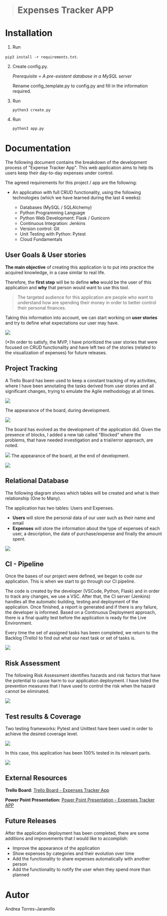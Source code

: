 > # Expenses Tracker APP 


# Installation
1. Run

  `pip3 install -r requirements.txt`. 

2. Create config.py. 

	*Prerequisite = A pre-existent database in a MySQL server*

	Rename config_template.py to config.py and fill in the 	information required.
	

3. Run 

	`python3 create.py`

3. Run 

	`python3 app.py` 


# Documentation 

The following document contains the breakdown of the development process of "Expense Tracker App".
This web application aims to help its users keep their day-to-day expenses under control.

The agreed requirements for this project / app are the following:

- An application with full CRUD functionality, using the following technologies (which we have learned during the last 4 weeks):

	* Databases (MySQL / SQLAlchemy)
	* Python Programming Language
	* Python Web Development: Flask / Gunicorn
	* Continuous Integration: Jenkins
	* Version control: Git
	* Unit Testing with Python: Pytest
	* Cloud Fundamentals


## User Goals & User stories

	

**The main objective** of creating this application is to put into practice the acquired knowledge, in a case similar to real life.

Therefore, the **first step** will be to define **who** would be the user of this application and **why** that person would want to use this tool.

>The targeted audience for this application are people who want to understand how are spending their money in order to better control their personal finances. 

Taking this information into account, we can start working on **user stories** and try to define what expectations our user may have.

![](https://trello-attachments.s3.amazonaws.com/6020265bdff1687e04112767/1189x339/f08c2f82d3e41a1d902ba430d76eeb33/Screenshot_2021-02-07_at_15.41.07.png)



(*)In order to satisfy, the MVP, I have prioritized the user stories that were focused on CRUD functionality and have left two of the stories (related to the visualization of expenses) for future releases.

## Project Tracking
A Trello Board has been used to keep a constant tracking of my activities, where I have been annotating the tasks derived from user stories and all significant changes, trying to emulate the Agile methodology at all times.


![](https://trello-attachments.s3.amazonaws.com/6020264c7ca5b50f2469aef0/6020265bdff1687e04112767/9597faf1964abd9a3d1e25418d7c32ec/Screenshot_2021-02-07_at_11.50.46.png)
 


The appearance of the board, during development.

![](https://trello-attachments.s3.amazonaws.com/6020264c7ca5b50f2469aef0/6020265bdff1687e04112767/6525d82867925e4774129ab1de058221/Screenshot_2021-02-07_at_12.14.20.png)

The board has evolved as the development of the application did. Given the presence of blocks, I added a new tab called "Blocked" where the problems, that have needed investigation and a trial/error approach, are noted.

<img src="https://trello-attachments.s3.amazonaws.com/6020264c7ca5b50f2469aef0/6020265bdff1687e04112767/c985c81d09b4a10d974cd08e0651b5d8/1.png"/>
The appearance of the board, at the end of development. 

![](https://trello-attachments.s3.amazonaws.com/6020264c7ca5b50f2469aef0/6020265bdff1687e04112767/b564559c30cd6207b0b4bf16c4aeeca3/Screenshot_2021-02-07_at_12.52.45.png)

## Relational Database

The following diagram shows which tables will be created and what is their relationship (One to Many).

The application has two tables: Users and Expenses.

* **Users** will store the personal data of our user such as their name and email
* **Expenses** will store the information about the type of expenses of each user, a description, the date of purchase/expense and finally the amount spent.

![](https://trello-attachments.s3.amazonaws.com/6020264c7ca5b50f2469aef0/6020265bdff1687e04112767/e4dc62f2bb79324f371cc51c153ba9b6/ERD.png)

## CI - Pipeline

Once the bases of our project were defined, we began to code our application. This is when we start to go through our CI pipeline.

The code is created by the developer (VSCode, Python, Flask) and in order to track any changes, we use a VSC. After that, the CI server (Jenkins) handles all the automatic building, testing and deployment of the application. Once finished, a report is generated and if there is any failure, the developer is informed.  Based on a Continuous Deployment approach, there is a final quality test before the application is ready for the Live Environment.

Every time the set of assigned tasks has been completed, we return to the Backlog (Trello) to find out what our next task or set of tasks is.

![](https://trello-attachments.s3.amazonaws.com/6020264c7ca5b50f2469aef0/6020265bdff1687e04112767/0294b5d8d1b4d82ee295783fc5fbf41c/CI_Pipeline.png)

## Risk Assessment

The following Risk Assessment identifies hazards and risk factors that have the potential to cause harm to our application deployment. I have listed the prevention measures that I have used to control the risk when the hazard cannot be eliminated.

![](https://trello-attachments.s3.amazonaws.com/6020264c7ca5b50f2469aef0/6020265bdff1687e04112767/de248592696ffc12cd6acaa1a1fd1c92/RiskAssesstment.png)

## Test results & Coverage 
Two testing frameworks: Pytest and Unittest have been used in order to achieve the desired coverage level.



![](https://trello-attachments.s3.amazonaws.com/6020264c7ca5b50f2469aef0/6020265bdff1687e04112767/93f4354c6f5d25a782ddb3fa76dbb21c/test.png)

In this case, this application has been 100% tested in its relevant parts.

![](https://trello-attachments.s3.amazonaws.com/6020265bdff1687e04112767/937x423/46c872d33ca17c4068c4033ff94a1ac9/coverage.png)


## External Resources

**Trello Board:** [Trello Board - Expenses Tracker App
](https://trello.com/b/k6vhxiJ9/expensestrackerapp)

**Power Point Presentation:** [Power Point Presentation - Expenses Tracker APP](https://docs.google.com/presentation/d/1X2QrywuLPMiYRns1P_OFashKPquyZcPonaS0C_xDbig/edit#slide=id.p)
## Future Releases 

After the application deployment has been completed, there are some additions and improvements that I would like to accomplish:

- Improve the appearance of the application
- Show expenses by categories and their evolution over time
- Add the functionality to share expenses automatically with another person
- Add the functionality to notify the user when they spend more than planned



	

# Autor 

Andrea Torres-Jaramillo